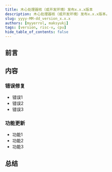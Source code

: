 ```yaml
---
title: 木心处理器核（或开发环境）发布x.x.x版本
description: 木心处理器核（或开发环境）发布x.x.x版本。
slug: yyyy-MM-dd_version_x.x.x
authors: [myyerrol, maksyuki]
tags: [version, risc-v, cpu]
hide_table_of_contents: false
---
```


<!--truncate-->

## 前言

## 内容

### 错误修复

- 错误1
- 错误2
- 错误3

### 功能更新

- 功能1
- 功能2
- 功能3

## 总结
